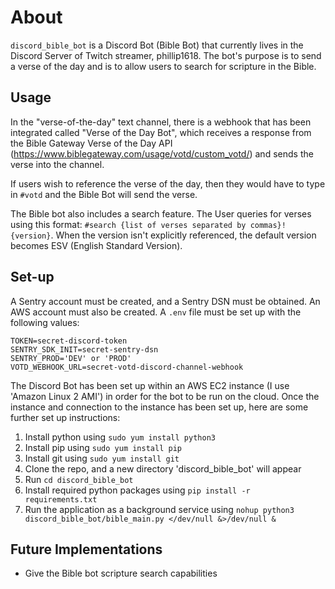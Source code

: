 # About

`discord_bible_bot` is a Discord Bot (Bible Bot) that currently lives in the Discord Server of Twitch streamer, phillip1618. The bot's purpose is to send a verse of the day and is to allow users to search for scripture in the Bible.

## Usage

In the "verse-of-the-day" text channel, there is a webhook that has been integrated called "Verse of the Day Bot", which receives a response from the Bible Gateway Verse of the Day API (<https://www.biblegateway.com/usage/votd/custom_votd/>) and sends the verse into the channel.

If users wish to reference the verse of the day, then they would have to type in `#votd` and the Bible Bot will send the verse.

The Bible bot also includes a search feature. The User queries for verses using this format: `#search {list of verses separated by commas}!{version}`. When the version isn't explicitly referenced, the default version becomes ESV (English Standard Version).

## Set-up

A Sentry account must be created, and a Sentry DSN must be obtained. An AWS account must also be created. A `.env` file must be set up with the following values:

```text
TOKEN=secret-discord-token
SENTRY_SDK_INIT=secret-sentry-dsn
SENTRY_PROD='DEV' or 'PROD'
VOTD_WEBHOOK_URL=secret-votd-discord-channel-webhook
```

The Discord Bot has been set up within an AWS EC2 instance (I use 'Amazon Linux 2 AMI') in order for the bot to be run on the cloud. Once the instance and connection to the instance has been set up, here are some further set up instructions:

1. Install python using `sudo yum install python3`
2. Install pip using `sudo yum install pip`
3. Install git using `sudo yum install git`
4. Clone the repo, and a new directory 'discord_bible_bot' will appear
5. Run `cd discord_bible_bot`
6. Install required python packages using `pip install -r requirements.txt`
7. Run the application as a background service using `nohup python3 discord_bible_bot/bible_main.py </dev/null &>/dev/null &`

## Future Implementations

- Give the Bible bot scripture search capabilities

